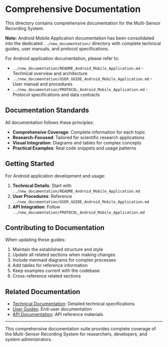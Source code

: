 # Comprehensive Documentation

This directory contains comprehensive documentation for the Multi-Sensor Recording System. 

**Note:** Android Mobile Application documentation has been consolidated into the dedicated `../new_documentation/` directory with complete technical guides, user manuals, and protocol specifications.

For Android application documentation, please refer to:
- `../new_documentation/README_Android_Mobile_Application.md` - Technical overview and architecture
- `../new_documentation/USER_GUIDE_Android_Mobile_Application.md` - User manual and procedures  
- `../new_documentation/PROTOCOL_Android_Mobile_Application.md` - Protocol specifications and data contracts

## Documentation Standards

All documentation follows these principles:

- **Comprehensive Coverage**: Complete information for each topic
- **Research-Focused**: Tailored for scientific research applications
- **Visual Integration**: Diagrams and tables for complex concepts
- **Practical Examples**: Real code snippets and usage patterns

## Getting Started

For Android application development and usage:
1. **Technical Details**: Start with `../new_documentation/README_Android_Mobile_Application.md`
2. **User Procedures**: Reference `../new_documentation/USER_GUIDE_Android_Mobile_Application.md`
3. **API Integration**: Follow `../new_documentation/PROTOCOL_Android_Mobile_Application.md`

## Contributing to Documentation

When updating these guides:

1. Maintain the established structure and style
2. Update all related sections when making changes
3. Include mermaid diagrams for complex processes
4. Add tables for reference information
5. Keep examples current with the codebase
6. Cross-reference related sections

## Related Documentation

- [Technical Documentation](../technical/): Detailed technical specifications
- [User Guides](../user-guides/): End-user documentation
- [API Documentation](../api/): API reference materials

---

This comprehensive documentation suite provides complete coverage of the Multi-Sensor Recording System for researchers, developers, and system administrators.